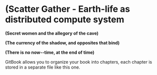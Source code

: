# **\(Scatter Gather - Earth-life as distributed compute system**

**\(Secret women and the allegory of the cave\)**

**\(The currency of the shadow, and opposites that bind\)**

**\(There is no now--time, at the end of time\)**

GitBook allows you to organize your book into chapters, each chapter is stored in a separate file like this one.

